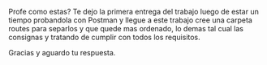 Profe como estas? Te dejo la primera entrega del trabajo luego de estar un tiempo probandola con Postman y llegue a este trabajo 
cree una carpeta routes para separlos y que quede mas ordenado, lo demas tal cual las consignas y tratando de cumplir con todos los requisitos.

Gracias y aguardo tu respuesta.
